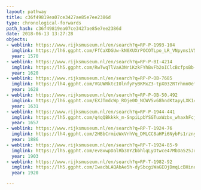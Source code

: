 ```yaml
---
layout: pathway
title: c36f49819ea07ce3427ae85e7ee2386d
type: chronological-forwards
path_hash: c36f49819ea07ce3427ae85e7ee2386d
date: 2018-06-13 13:27:28
objects:
- weblink: https://www.rijksmuseum.nl/en/search?q=RP-P-1993-104
  imglink: https://lh6.ggpht.com/FfCaXDGUw-kN0XUXrPOCOTLpo_LR_VNpyms1V5we7JbCDK4AuAXvA6Qzmy4fAbmByFng7ZBCbb0munxLAxj_29-UvT0=s200
  year: 1570
- weblink: https://www.rijksmuseum.nl/en/search?q=RP-P-BI-4214
  imglink: https://lh5.ggpht.com/RwTwqTlVaA3NriKzkFYhBvFb2oIClcBcfpsBb-oEzqYxx6x66hYj6lZG15SIR_WbWkletfAQThksHDT-tKh2QcDRWMI=s200
  year: 1620
- weblink: https://www.rijksmuseum.nl/en/search?q=RP-P-OB-7685
  imglink: https://lh4.ggpht.com/VGUWRktcI0lnfyFyBKMxZ3-tpX032RTrhmn0ef8P2JFbab4dV2wc277zfYEdwrsb_wQlP1_cdyFejYvrGOHsuj4HQC9a=s200
  year: 1628
- weblink: https://www.rijksmuseum.nl/en/search?q=RP-P-OB-50.492
  imglink: https://lh6.ggpht.com/EXJTmdcWp_ROje0O_NCWVSv68hndKtapyLXK14yzoyqhp38BMmUF2yXWAmlgtB_RUQBAVun3S3qnWtt7hUD2MJHNSuE=s200
  year: 1631
- weblink: https://www.rijksmuseum.nl/en/search?q=RP-P-1944-441
  imglink: https://lh5.ggpht.com/q4qQBkkkk_m-SnpiLpbYSGTuxWzbx_whaxhFcjxmuH_gYT5LvD8oJca-Er3zFqB3S319Ta6RUSzn2MeeFkfq90g8Lg=s200
  year: 1657
- weblink: https://www.rijksmuseum.nl/en/search?q=RP-T-1924-76
  imglink: https://lh4.ggpht.com/2HBbCrmieWxVrhVq_DMLCC8aHPi6NybFs1rznycJ-6zzmiLVMuaKkApxgriXgaCWaL66BJRlVzMoNj8uau7vSOWf5vK2=s200
  year: 1886
- weblink: https://www.rijksmuseum.nl/en/search?q=RP-T-1924-85-9
  imglink: https://lh5.ggpht.com/ev8xwpDalRb30YZbbhlqLyOtwce47MbDa525JrYcbGwUQ_KmHtKdgUaCjFGDnYMuMnhN7nrDf5QARTmW6FI16j6R7jU=s200
  year: 1903
- weblink: https://www.rijksmuseum.nl/en/search?q=RP-T-1982-92
  imglink: https://lh5.ggpht.com/IwacbLAQAbAe5h-dySbcgiWaGEOjDmqLcBHinovodLBbw463m4ciaonPu2Co4CiV16bsj9DG0dj_UHNommk8ZjHgHOQ=s200
  year: 1920

---
```

